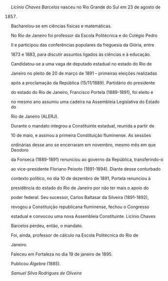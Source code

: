 

*Licínio Chaves Barcelos* nasceu no Rio Grande do Sul em 23 de agosto de

1857.



Bacharelou-se em ciências físicas e matemáticas.



No Rio de Janeiro foi professor da Escola Politécnica e do Colégio Pedro

II e participou das conferências populares da freguesia da Glória, entre

1873 e 1883, para discutir assuntos ligados às ciências e à educação.



Candidatou-se a uma vaga de deputado estadual no estado do Rio de

Janeiro no pleito de 20 de março de 1891 – primeiras eleições realizadas

após a proclamação da República (15/11/1889). Partidário do presidente

do estado do Rio de Janeiro, Francisco Portela (1889-1891), foi eleito e

no mesmo ano assumiu uma cadeira na Assembleia Legislativa do Estado do

Rio de Janeiro (ALERJ).



Durante o mandato integrou a Constituinte estadual, reunida a partir de

10 de maio, e assinou a primeira Constituição fluminense. As sessões

ordinárias desse ano se encerraram em novembro, mesmo mês em que Deodoro

da Fonseca (1889-1891) renunciou ao governo da República, transferindo-o

ao vice-presidente Floriano Peixoto (1891-1894). Diante desse conturbado

contexto político, no dia 10 de dezembro de 1891, Portela renunciou à

presidência do estado do Rio de Janeiro por não ter mais o apoio do

poder federal. Seu sucessor, Carlos Baltasar da Silveira (1891-1892),

revogou a Constituição republicana fluminense, fechou o Congresso

estadual e convocou uma nova Assembleia Constituinte. Licínio Chaves

Barcelos perdeu, então, o mandato.



Foi, ainda, professor de cálculo na Escola Politécnica do Rio de

Janeiro.



Faleceu em Fortaleza no dia 19 de janeiro de 1895.



Publicou *Álgebra* (1885).



*Samuel Silva Rodrigues de Oliveira*



